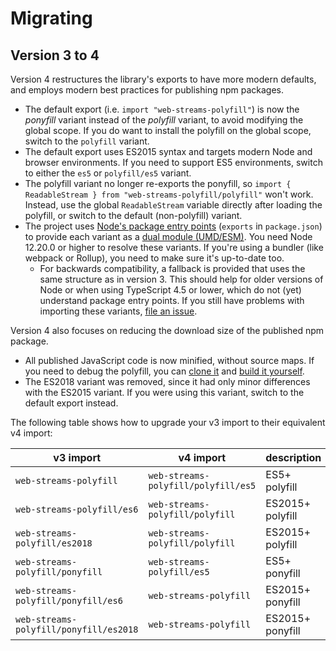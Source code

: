 # Migrating

## Version 3 to 4

Version 4 restructures the library's exports to have more modern defaults, and employs modern best practices for
publishing npm packages.

* The default export (i.e. `import "web-streams-polyfill"`) is now the *ponyfill* variant instead of the *polyfill*
  variant, to avoid modifying the global scope. If you do want to install the polyfill on the global scope, switch to
  the `polyfill` variant.
* The default export uses ES2015 syntax and targets modern Node and browser environments. If you need to support ES5
  environments, switch to either the `es5` or `polyfill/es5` variant.
* The polyfill variant no longer re-exports the ponyfill,
  so `import { ReadableStream } from "web-streams-polyfill/polyfill"` won't work. Instead, use the
  global `ReadableStream` variable directly after loading the polyfill, or switch to the default (non-polyfill) variant.
* The project
  uses [Node's package entry points](https://nodejs.org/api/packages.html#packages_package_entry_points) (`exports`
  in `package.json`) to provide each variant as
  a [dual module (UMD/ESM)](https://nodejs.org/api/packages.html#packages_dual_commonjs_es_module_packages). You need
  Node 12.20.0 or higher to resolve these variants. If you're using a bundler (like webpack or Rollup), you need to make
  sure it's up-to-date too.
  * For backwards compatibility, a fallback is provided that uses the same structure as in version 3. This should help
    for older versions of Node or when using TypeScript 4.5 or lower, which do not (yet) understand package entry points.
    If you still have problems with importing these variants, [file an issue](https://github.com/MattiasBuelens/web-streams-polyfill/issues).

Version 4 also focuses on reducing the download size of the published npm package.

* All published JavaScript code is now minified, without source maps. If you need to debug the polyfill, you
  can [clone it](https://github.com/MattiasBuelens/web-streams-polyfill)
  and [build it yourself](https://github.com/MattiasBuelens/web-streams-polyfill/blob/v3.1.0/CONTRIBUTING.md).
* The ES2018 variant was removed, since it had only minor differences with the ES2015 variant. If you were using this
  variant, switch to the default export instead.

The following table shows how to upgrade your v3 import to their equivalent v4 import:

| v3 import | v4 import | description |
| --- | --- | --- |
| `web-streams-polyfill` | `web-streams-polyfill/polyfill/es5` | ES5+ polyfill |
| `web-streams-polyfill/es6` | `web-streams-polyfill/polyfill` | ES2015+ polyfill |
| `web-streams-polyfill/es2018` | `web-streams-polyfill/polyfill` | ES2015+ polyfill |
| `web-streams-polyfill/ponyfill` | `web-streams-polyfill/es5` | ES5+ ponyfill |
| `web-streams-polyfill/ponyfill/es6` | `web-streams-polyfill` | ES2015+ ponyfill |
| `web-streams-polyfill/ponyfill/es2018` | `web-streams-polyfill` | ES2015+ ponyfill |
